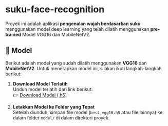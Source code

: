 # suku-face-recognition

Proyek ini adalah aplikasi **pengenalan wajah berdasarkan suku** menggunakan model deep learning yang telah dilatih menggunakan **pre-trained** Model VGG16 dan MobileNetV2.

## 🧠 Model

Berikut adalah model yang sudah dilatih menggunakan **VGG16** dan **MobileNetV2**. Untuk menerapkan model ini, silakan ikuti langkah-langkah berikut:

1. **Download Model Terlatih**  
   Unduh model terlatih dari link berikut:  
   👉 [Download Model (.h5)](https://drive.google.com/drive/folders/1Kdy6XbF7uR1jNUCf2VfvweixeyluJ-Mj?usp=sharing)

2. **Letakkan Model ke Folder yang Tepat**  
   Setelah diunduh, simpan file model (`best_vgg16.h5` atau file lainnya) ke dalam folder `model/` di dalam direktori proyek.
